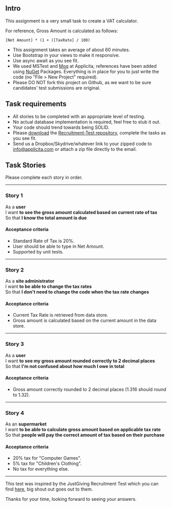 ## Intro

This assignment is a very small task to create a VAT calculator.

For reference, Gross Amount is calculated as follows:

`[Net Amount] * (1 + ([TaxRate] / 100)`

- This assignment takes an average of about 60 minutes.
- Use Bootstrap in your views to make it responsive.
- Use async await as you see fit.
- We used MSTest and [Moq](http://code.google.com/p/moq) at Applicita, references have been added using [NuGet](http://nuget.codeplex.com/) Packages. Everything is in place for you to just write the code (no "File > New Project" required).
- Please DO NOT fork this project on Github, as we want to be sure candidates' test submissions are original.

## Task requirements

- All stories to be completed with an appropriate level of testing.
- No actual database implementation is required, feel free to stub it out.
- Your code should trend towards being SOLID.
- Please [download](https://github.com/Applicita/RecruitmentTest/archives/master) the [Recruitment-Test repository](https://github.com/Applicita/RecruitmentTest), complete the tasks as you see fit.
- Send us a Dropbox/Skydrive/whatever link to your zipped code to info@applicita.com or attach a zip file directly to the email.

## Task Stories

Please complete each story in order.

---

### Story 1

As a **user**  
I want **to see the gross amount calculated based on current rate of tax**  
So that **I know the total amount is due**

#### Acceptance criteria

- Standard Rate of Tax is 20%.
- User should be able to type in Net Amount.
- Supported by unit tests.

---

### Story 2

As a **site administrator**  
I want **to be able to change the tax rates**  
So that **I don't need to change the code when the tax rate changes**

#### Acceptance criteria

- Current Tax Rate is retrieved from data store.
- Gross amount is calculated based on the current amount in the data store.

---

### Story 3

As a **user**  
I want **to see my gross amount rounded correctly to 2 decimal places**  
So that **I'm not confused about how much I owe in total**

#### Acceptance criteria

- Gross amount correctly rounded to 2 decimal places (1.316 should round to 1.32).

---

### Story 4

As an **supermarket**  
I want **to be able to calculate gross amount based on applicable tax rate**  
So that **people will pay the correct amount of tax based on their purchase**

#### Acceptance criteria

- 20% tax for "Computer Games".
- 5% tax for "Children's Clothing".
- No tax for everything else.

---

This test was inspired by the JustGiving Recruitment Test which you can find [here](https://github.com/JustGiving/Recruitment-Test), big shout out goes out to them.

Thanks for your time, looking forward to seeing your answers.


